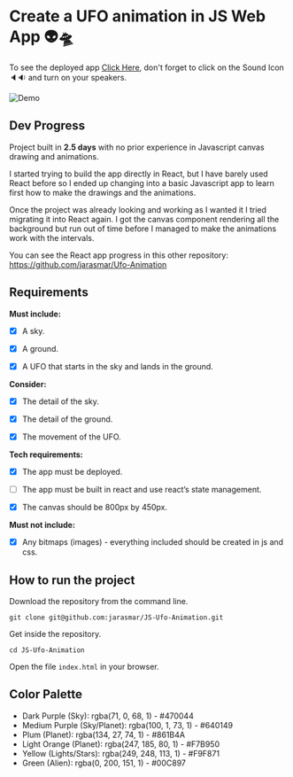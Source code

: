# Create a UFO animation in JS Web App :alien::flying_saucer:

To see the deployed app [Click Here](https://jarasmar.github.io/JS-Ufo-Animation/), don't forget to click on the Sound Icon :speaker::sound: and turn on your speakers.

![Demo](UFO-Animation-Demo.gif)

## Dev Progress

Project built in **2.5 days** with no prior experience in Javascript canvas drawing and animations.

I started trying to build the app directly in React, but I have barely used React before so I ended up changing into a basic Javascript app to learn first how to make the drawings and the animations.

Once the project was already looking and working as I wanted it I tried migrating it into React again. I got the canvas component rendering all the background but run out of time before I managed to make the animations work with the intervals.

You can see the React app progress in this other repository: https://github.com/jarasmar/Ufo-Animation


## Requirements

**Must include:**

- [x] A sky.

- [x] A ground.

- [x] A UFO that starts in the sky and lands in the ground.


**Consider:**

- [x] The detail of the sky.

- [x] The detail of the ground.

- [x] The movement of the UFO.


**Tech requirements:**

- [x] The app must be deployed.

- [ ] The app must be built in react and use react’s state management.

- [x] The canvas should be 800px by 450px.


**Must not include:**

- [x] Any bitmaps (images) - everything included should be created in js and css.



## How to run the project

Download the repository from the command line.
```
git clone git@github.com:jarasmar/JS-Ufo-Animation.git
```
Get inside the repository.
```
cd JS-Ufo-Animation
```
Open the file `index.html` in your browser.



## Color Palette
- Dark Purple (Sky): rgba(71, 0, 68, 1) - #470044
- Medium Purple (Sky/Planet): rgba(100, 1, 73, 1) - #640149
- Plum (Planet): rgba(134, 27, 74, 1) - #861B4A
- Light Orange (Planet): rgba(247, 185, 80, 1) - #F7B950
- Yellow (Lights/Stars): rgba(249, 248, 113, 1) - #F9F871
- Green (Alien): rgba(0, 200, 151, 1) - #00C897
